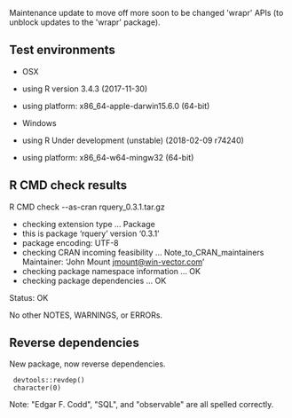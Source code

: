 
Maintenance update to move off more soon to be changed 'wrapr' APIs (to unblock updates to the 'wrapr' package).

## Test environments

  * OSX
  * using R version 3.4.3 (2017-11-30)
  * using platform: x86_64-apple-darwin15.6.0 (64-bit)

  * Windows
  * using R Under development (unstable) (2018-02-09 r74240)
  * using platform: x86_64-w64-mingw32 (64-bit)
  

## R CMD check results

R CMD check --as-cran rquery_0.3.1.tar.gz 

  * checking extension type ... Package
  * this is package ‘rquery’ version ‘0.3.1’
  * package encoding: UTF-8
  * checking CRAN incoming feasibility ... Note_to_CRAN_maintainers
    Maintainer: ‘John Mount <jmount@win-vector.com>’
   * checking package namespace information ... OK
   * checking package dependencies ... OK

Status: OK

No other NOTES, WARNINGS, or ERRORs.

## Reverse dependencies

New package, now reverse dependencies.

     devtools::revdep()
     character(0)
     
Note: "Edgar F. Codd", "SQL", and "observable" are all spelled correctly.
